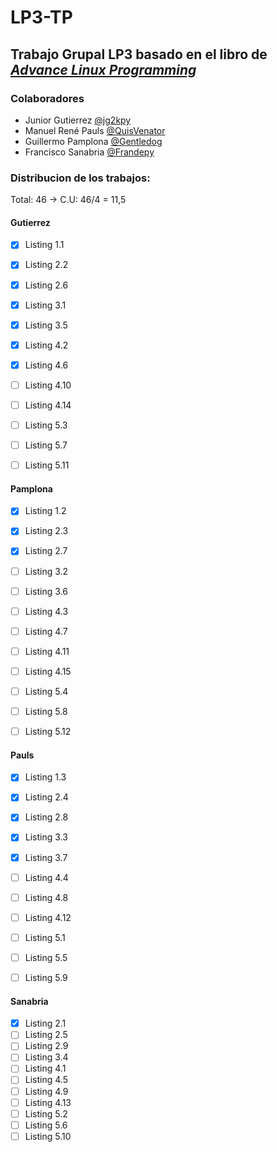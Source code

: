 # LP3-TP
## Trabajo Grupal LP3 basado en el libro de [_Advance Linux Programming_](https://richard.esplins.org/static/downloads/linux_book.pdf)

### Colaboradores
* Junior Gutierrez [@jg2kpy](https://github.com/jg2kpy)
* Manuel René Pauls [@QuisVenator](https://github.com/QuisVenator)
* Guillermo Pamplona [@Gentledog](https://github.com/guigapamplona)
* Francisco Sanabria [@Frandepy](https://github.com/frandepy2)

### Distribucion de los trabajos: 

Total: 46 -> C.U: 46/4 = 11,5

#### Gutierrez
 - [x] Listing 1.1
 - [x] Listing 2.2
 - [x] Listing 2.6
 - [X] Listing 3.1
 - [X] Listing 3.5
 - [X] Listing 4.2
 - [X] Listing 4.6
 - [ ] Listing 4.10
 - [ ] Listing 4.14
 - [ ] Listing 5.3
 - [ ] Listing 5.7
 - [ ] Listing 5.11


#### Pamplona
 - [x] Listing 1.2
 - [x] Listing 2.3
 - [x] Listing 2.7
 - [ ] Listing 3.2
 - [ ] Listing 3.6
 - [ ] Listing 4.3
 - [ ] Listing 4.7
 - [ ] Listing 4.11
 - [ ] Listing 4.15
 - [ ] Listing 5.4
 - [ ] Listing 5.8
 - [ ] Listing 5.12


#### Pauls
 - [x] Listing 1.3
 - [x] Listing 2.4
 - [x] Listing 2.8
 - [x] Listing 3.3
 - [x] Listing 3.7
 - [ ] Listing 4.4
 - [ ] Listing 4.8
 - [ ] Listing 4.12
 - [ ] Listing 5.1
 - [ ] Listing 5.5
 - [ ] Listing 5.9


#### Sanabria
 - [x] Listing 2.1
 - [ ] Listing 2.5
 - [ ] Listing 2.9
 - [ ] Listing 3.4
 - [ ] Listing 4.1
 - [ ] Listing 4.5
 - [ ] Listing 4.9
 - [ ] Listing 4.13
 - [ ] Listing 5.2
 - [ ] Listing 5.6
 - [ ] Listing 5.10
